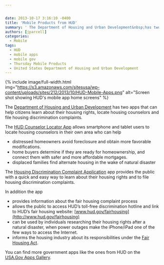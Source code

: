 ```yaml
---


date: 2013-10-17 3:16:10 -0400
title: 'Mobile Products from HUD'
summary: ' The Department of Housing and Urban Development&nbsp;has two apps that can help citizens learn about their housing rights, locate housing counselors and file housing discrimination complaints. The HUD Counselor Locator App&nbsp;allows smartphone and tablet users to locate housing counselors in their own area who'
authors: [jparcell]
categories:
  - Mobile
tags:
  - HUD
  - mobile apps
  - mobile gov
  - Thursday Mobile Products
  - United States Department of Housing and Urban Development
---
```


{% include image/full-width.html img="https://s3.amazonaws.com/sitesusa/wp-content/uploads/sites/212/2013/10/HUD-Mobile-Apps.png" alt="Screen shot showing HUD's mobile app home screens" %}


The [Department of Housing and Urban Development](http://www.hud.gov) has two apps that can help citizens learn about their housing rights, locate housing counselors and file housing discrimination complaints.

The [HUD Counselor Locator App](http://apps.usa.gov/hud-counselor-locator-app.shtml) allows smartphone and tablet users to locate housing counselors in their own area who can help

  * distressed homeowners avoid foreclosure and obtain more favorable modifications.
  * home buyers determine if they are ready for homeownership, and connect them with safer and more affordable mortgages.
  * displaced families find alternate housing in the wake of natural disaster

The [Housing Discrimination Complaint Application](http://apps.usa.gov/housing-discrimination-complaint-application.shtml) app provides the public with a quick and easy way to learn about their housing rights and to file housing discrimination complaints.

In addition the app

  * provides information about the fair housing complaint process
  * allows the public to access HUD’s toll-free discrimination hotline and link to HUD’s fair housing website: [www.hud.gov/fairhousing](http://www.hud.gov/fairhousing)
  * can be used by individuals researching their housing rights after a natural disaster, when power outages make the iPhone/iPad one of the few ways to access the Internet.
  * informs the housing industry about its responsibilities under the [Fair Housing Act](http://portal.hud.gov/hudportal/HUD?src=/program_offices/fair_housing_equal_opp/FHLaws/yourrights).

You can find more government apps like the ones from HUD on the [USA.Gov Apps Gallery](http://apps.usa.gov).